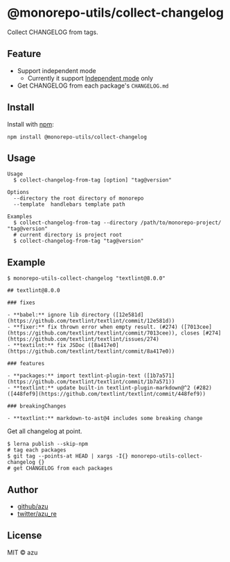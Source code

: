 # @monorepo-utils/collect-changelog

Collect CHANGELOG from tags.

## Feature

- Support independent mode
    - Currently it support [Independent mode](https://github.com/lerna/lerna#independent-mode---independent) only
- Get CHANGELOG from each package's `CHANGELOG.md`

## Install

Install with [npm](https://www.npmjs.com/):

    npm install @monorepo-utils/collect-changelog

## Usage

    Usage
      $ collect-changelog-from-tag [option] "tag@version"

    Options
      --directory the root directory of monorepo
      --template  handlebars template path

    Examples
      $ collect-changelog-from-tag --directory /path/to/monorepo-project/ "tag@version"
      # current directory is project root
      $ collect-changelog-from-tag "tag@version"

## Example

    $ monorepo-utils-collect-changelog "textlint@8.0.0"
    
    ## textlint@8.0.0
    
    ### fixes
    
    - **babel:** ignore lib directory ([12e581d](https://github.com/textlint/textlint/commit/12e581d))
    - **fixer:** fix thrown error when empty result. (#274) ([7013cee](https://github.com/textlint/textlint/commit/7013cee)), closes [#274](https://github.com/textlint/textlint/issues/274)
    - **textilnt:** fix JSDoc ([8a417e0](https://github.com/textlint/textlint/commit/8a417e0))
    
    ### features
    
    - **packages:** import textlint-plugin-text ([1b7a571](https://github.com/textlint/textlint/commit/1b7a571))
    - **textlint:** update built-in textlint-plugin-markdown@^2 (#282) ([448fef9](https://github.com/textlint/textlint/commit/448fef9))
    
    ### breakingChanges
    
    - **textlint:** markdown-to-ast@4 includes some breaking change

Get all changelog at point.

    $ lerna publish --skip-npm
    # tag each packages
    $ git tag --points-at HEAD | xargs -I{} monorepo-utils-collect-changelog {}
    # get CHANGELOG from each packages

## Author

- [github/azu](https://github.com/azu)
- [twitter/azu_re](https://twitter.com/azu_re)

## License

MIT © azu
